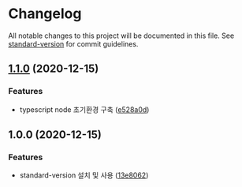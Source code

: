 # Changelog

All notable changes to this project will be documented in this file. See [standard-version](https://github.com/conventional-changelog/standard-version) for commit guidelines.

## [1.1.0](https://github.com/WebchemistGenn/Git/compare/v1.0.0...v1.1.0) (2020-12-15)


### Features

* typescript node 초기환경 구축 ([e528a0d](https://github.com/WebchemistGenn/Git/commit/e528a0dbf5cfa5a11fa6b6fb5ccb02dd56909444))

## 1.0.0 (2020-12-15)

### Features

- standard-version 설치 및 사용 ([13e8062](https://github.com/WebchemistGenn/Git/commit/13e8062ded71afe197809251321d8df225b54bdf))
